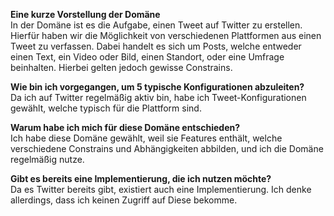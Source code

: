 __Eine kurze Vorstellung der Domäne__  
In der Domäne ist es die Aufgabe, einen Tweet auf Twitter zu erstellen. Hierfür
haben wir die Möglichkeit von verschiedenen Plattformen aus einen Tweet zu verfassen.
Dabei handelt es sich um Posts, welche entweder einen Text, ein Video oder Bild, einen
Standort, oder eine Umfrage beinhalten. Hierbei gelten jedoch gewisse Constrains.

__Wie bin ich vorgegangen, um 5 typische Konfigurationen abzuleiten?__  
Da ich auf Twitter regelmäßig aktiv bin, habe ich Tweet-Konfigurationen gewählt, welche
typisch für die Plattform sind. 

__Warum habe ich mich für diese Domäne entschieden?__  
Ich habe diese Domäne gewählt, weil sie Features enthält,
welche verschiedene Constrains und Abhängigkeiten abbilden, und ich 
die Domäne regelmäßig nutze. 

__Gibt es bereits eine Implementierung, die ich nutzen möchte?__  
Da es Twitter bereits gibt, existiert auch eine Implementierung. Ich 
denke allerdings, dass ich keinen Zugriff auf Diese bekomme.


